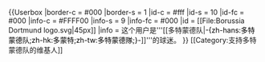 {{Userbox
  |border-c = #000
  |border-s = 1
  |id-c     = #fff
  |id-s     = 10
  |id-fc    = #000
  |info-c   = #FFFF00
  |info-s   = 9
  |info-fc  = #000
  |id       = [[File:Borussia Dortmund logo.svg|45px]]
  |info     = 这个用户是'''[[多特蒙德队|<span style="color:#000;">-{zh-hans:多特蒙德队;zh-hk:多蒙特;zh-tw:多特蒙德隊;}-</span>]]'''的球迷。
}}
[[Category:支持多特蒙德队的维基人]]